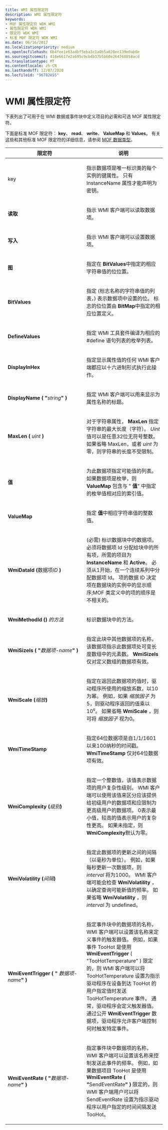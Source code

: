 ```yaml
---
title: WMI 属性限定符
description: WMI 属性限定符
keywords:
- MOF 属性限定符 WDK WMI
- 属性限定符 WDK WMI
- 限定符 WDK WMI
- 标准 MOF 限定符 WDK WMI
ms.date: 06/16/2017
ms.localizationpriority: medium
ms.openlocfilehash: 6b4fee1e63adbf5eba3c1a0b5a020ec139e0ab6e
ms.sourcegitcommit: 418e6617e2a695c9cb4b37b5b60e264760858acd
ms.translationtype: MT
ms.contentlocale: zh-CN
ms.lasthandoff: 12/07/2020
ms.locfileid: "96782655"
---
```

# <a name="wmi-property-qualifiers"></a>WMI 属性限定符





下表列出了可用于在 WMI 数据或事件块中定义项目的必需和可选 MOF 属性限定符。

下面是标准 MOF 限定符： **key**、 **read**、 **write**、 **ValueMap** 和 **Values**。 有关这些和其他标准 MOF 限定符的详细信息，请参阅 [MOF 数据类型](/windows/desktop/WmiSdk/mof-data-types)。

<table>
<colgroup>
<col width="50%" />
<col width="50%" />
</colgroup>
<thead>
<tr class="header">
<th>限定符</th>
<th>说明</th>
</tr>
</thead>
<tbody>
<tr class="odd">
<td><p>key </p></td>
<td><p>指示数据项是唯一标识类的每个实例的键属性。 只有 InstanceName 属性才能声明为密钥。</p></td>
</tr>
<tr class="even">
<td><p><strong>读取</strong></p></td>
<td><p>指示 WMI 客户端可以读取数据项。</p></td>
</tr>
<tr class="odd">
<td><p><strong>写入</strong></p></td>
<td><p>指示 WMI 客户端可以设置数据项。</p></td>
</tr>
<tr class="even">
<td><p><strong>图</strong></p></td>
<td><p>指定在 <strong>BitValues</strong>中指定的相应字符串值的位位置。</p></td>
</tr>
<tr class="odd">
<td><p><strong>BitValues</strong></p></td>
<td><p>指定 (标志名称的字符串值的列表，) 表示数据项中设置的位。 标志的位位置由 <strong>BitMap</strong>中指定的相应位置定义。</p></td>
</tr>
<tr class="even">
<td><p><strong>DefineValues</strong></p></td>
<td><p>指定 WMI 工具套件编译为相应的 #define 语句列表的枚举列表。</p></td>
</tr>
<tr class="odd">
<td><p><strong>DisplayInHex</strong></p></td>
<td><p>指定显示属性值的任何 WMI 客户端都应以十六进制形式执行此操作。</p></td>
</tr>
<tr class="even">
<td><p><strong>DisplayName ( "</strong><em>string</em><strong>" ) </strong></p></td>
<td><p>指定 WMI 客户端可以用来显示为属性名称的标题。</p></td>
</tr>
<tr class="odd">
<td><p><strong>MaxLen (</strong> <em>uint</em> <strong>) </strong></p></td>
<td><p>对于字符串属性， <strong>MaxLen</strong> 指定字符串的最大长度（字符）。 <em>Uint</em>值可以是任意32位无符号整数。 如果省略 MaxLen，或者 <em>uint</em> 为零，则字符串的长度不受限制。</p></td>
</tr>
<tr class="even">
<td><p><strong>值</strong></p></td>
<td><p>为此数据项指定可能值的列表。 如果数据项是枚举，则 <strong>ValueMap</strong> 包含与 " <strong>值</strong>" 中指定的枚举值相对应的索引值。</p></td>
</tr>
<tr class="odd">
<td><p><strong>ValueMap</strong></p></td>
<td><p>指定 <strong>值</strong>中相应字符串值的整数值。</p></td>
</tr>
<tr class="even">
<td><p><strong>WmiDataId (</strong>数据项<em>ID</em> <strong>) </strong></p></td>
<td><p> (必需) 标识数据块中的数据项。 必须将数据项 Id 分配给块中的所有项，所需的项目为 <strong>InstanceName</strong> 和 <strong>Active</strong>。 必须从1开始，在一个连续系列中分配数据项 Id。 项的数据 ID 决定项在数据块的实例中的显示顺序;MOF 类定义中的项的顺序是不相关的。</p></td>
</tr>
<tr class="odd">
<td><p><strong>WmiMethodId (</strong><strong>) </strong> <em>的方法</em></p></td>
<td><p>标识数据块中的方法。</p></td>
</tr>
<tr class="even">
<td><p><strong>WmiSizeIs ( "</strong><em>数据项-name</em><strong>" ) </strong></p></td>
<td><p>指定此块中其他数据项的名称，该数据项指示此数据项处可变长度数组中的元素数。 <strong>WmiSizeIs</strong> 仅对定义数组的数据项有效。</p></td>
</tr>
<tr class="odd">
<td><p><strong>WmiScale (</strong><em>缩放</em><strong>) </strong></p></td>
<td><p>指定在返回此数据项的值时，驱动程序所使用的缩放系数，以10为幂。 例如，如果 <em>缩放因子</em> 为5，则驱动程序返回的值乘以10⁵。 如果省略 <strong>WmiScale</strong> ，则可将 <em>缩放因子</em> 视为0。</p></td>
</tr>
<tr class="even">
<td><p><strong>WmiTimeStamp</strong></p></td>
<td><p>指定64位数据项是自1/1/1601 以来100纳秒的时间戳。 <strong>WmiTimeStamp</strong> 仅对64位数据项有效。</p></td>
</tr>
<tr class="odd">
<td><p><strong>WmiComplexity (</strong><em>级别</em><strong>) </strong></p></td>
<td><p>指定一个整数值，该值表示数据项的用户复杂性级别。 WMI 客户端可以使用该值来区分应该提供给初级用户的数据项和应限制为更高级用户的数据项。 0表示最小值，较高的值表示用户的复杂性更高。 如果未指定，则<strong>WmiComplexity</strong>默认为零。</p></td>
</tr>
<tr class="even">
<td><p><strong>WmiVolatility (</strong><em>间隔</em><strong>) </strong></p></td>
<td><p>指定此数据项的更新之间的间隔（以毫秒为单位）。 例如，如果每秒更新一次数据项，则 <em>interval</em> 将为1000。 WMI 客户端可能会检查 <strong>WmiVolatility</strong> ，以确定查询可能新值的频率。 如果省略 <strong>WmiVolatility</strong> ，则 <em>interval</em> 为 undefined。</p></td>
</tr>
<tr class="odd">
<td><p><strong>WmiEventTrigger (</strong> <strong>"</strong> <em>数据项-name</em><strong>" ) </strong></p></td>
<td><p>指定事件块中的数据项的名称，WMI 客户端可以设置该名称来定义事件的触发器值。 例如，如果事件 TooHot 是使用 <strong>WmiEventTrigger</strong> ( "TooHotTemperature" ) 限定的，则 WMI 客户端可以将 TooHotTemperature 设置为指示驱动程序在设备到达 TooHot 的用户指定值时发送 TooHotTemperature 事件。 通常，驱动程序会定义触发器值。 通过公开 <strong>WmiEventTrigger</strong> 数据项，驱动程序允许客户端控制何时触发特定事件。</p></td>
</tr>
<tr class="even">
<td><p><strong>WmiEventRate ( "</strong><em>数据项-name</em><strong>" ) </strong></p></td>
<td><p>指定事件块中数据项的名称，WMI 客户端可以设置该名称来控制发送此事件的频率。 例如，如果数据项目 TooHot 是使用 <strong>WmiEventRate ( "</strong>SendEventRate<strong>" ) </strong>限定的，则 WMI 客户端用户可以将 SendEventRate 设置为指示驱动程序以用户指定的时间间隔发送 TooHot。</p></td>
</tr>
</tbody>
</table>

 

 

